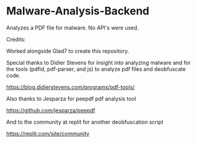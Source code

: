 # Malware-Analysis-Backend
Analyzes a PDF file for malware. No API's were used. 

Credits:

Worked alongside Glad7 to create this repository.

Special thanks to Didier Stevens for insight into analyzing malware and for the tools (pdfid, pdf-parser, and js) to analyze pdf files and deobfuscate code.

https://blog.didierstevens.com/programs/pdf-tools/

Also thanks to Jesparza for peepdf pdf analysis tool

https://github.com/jesparza/peepdf

And to the community at replit for another deobfuscation script

https://replit.com/site/community

